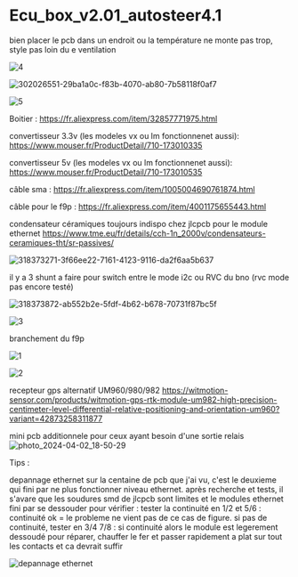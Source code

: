 # Ecu_box_v2.01_autosteer4.1

bien placer le pcb dans un endroit ou la température ne monte pas trop, style pas loin du e ventilation 

![4](https://github.com/buched/Ecu_box_v2.01_autosteer4.1_ecu/assets/32975584/601ceffb-bad0-4ff2-9267-419880f9cd88)

![302026551-29ba1a0c-f83b-4070-ab80-7b58118f0af7](https://github.com/buched/Ecu_box_v2.01_autosteer4.1_ecu/assets/32975584/be61849b-fca7-4b01-ab53-0c47f7aac068)

![5](https://github.com/buched/Ecu_box_v2.01_autosteer4.1_ecu/assets/32975584/8fee2c60-2fef-41c3-aafd-2ef68b70a2b7)

Boitier :
https://fr.aliexpress.com/item/32857771975.html

convertisseur 3.3v (les modeles vx ou lm fonctionnenet aussi): 
https://www.mouser.fr/ProductDetail/710-173010335

convertisseur 5v (les modeles vx ou lm fonctionnenet aussi): 
https://www.mouser.fr/ProductDetail/710-173010535

câble sma :
https://fr.aliexpress.com/item/1005004690761874.html

câble pour le f9p :
https://fr.aliexpress.com/item/4001175655443.html

condensateur céramiques toujours indispo chez jlcpcb pour le module ethernet 
https://www.tme.eu/fr/details/cch-1n_2000v/condensateurs-ceramiques-tht/sr-passives/

![318373271-3f66ee22-7161-4123-9116-da2f6aa5b637](https://github.com/buched/Ecu_box_v2.01_autosteer4.1_ecu/assets/32975584/72647b8b-1d11-42b8-9340-0c9bf29725ca)

il y a 3 shunt a faire pour switch entre le mode i2c ou RVC du bno (rvc mode pas encore testé)

![318373872-ab552b2e-5fdf-4b62-b678-70731f87bc5f](https://github.com/buched/Ecu_box_v2.01_autosteer4.1_ecu/assets/32975584/b4567608-47a4-4763-9847-f0bdc3fd5ed7)

![3](https://github.com/buched/Ecu_box_v2.01_autosteer4.1_ecu/assets/32975584/e682ae5f-f75a-4f0d-8315-cf73c056a5c1)


branchement du f9p

![1](https://github.com/buched/Ecu_box_v2.01_autosteer4.1_ecu/assets/32975584/e689c696-0e43-45a9-8f29-4c8d4168ac5c)

![2](https://github.com/buched/Ecu_box_v2.01_autosteer4.1_ecu/assets/32975584/85690cf6-3620-4386-8f42-bbcb54efe160)

recepteur gps alternatif UM960/980/982
https://witmotion-sensor.com/products/witmotion-gps-rtk-module-um982-high-precision-centimeter-level-differential-relative-positioning-and-orientation-um960?variant=42873258311877

mini pcb additionnele pour ceux ayant besoin d'une sortie relais
![photo_2024-04-02_18-50-29](https://github.com/buched/Ecu_box_v2.01_autosteer4.1_ecu/assets/32975584/49fc2de2-048a-42ea-912f-3dd5e917dd23)


Tips :

depannage ethernet
sur la centaine de pcb que j'ai vu, c'est le deuxieme qui fini par ne plus fonctionner niveau ethernet. après recherche et tests, il s'avare que les soudures smd de jlcpcb sont limites et le modules ethernet fini par se dessouder
pour vérifier : tester la continuité en 1/2 et 5/6 : continuité ok = le probleme ne vient pas de ce cas de figure. si pas de continuité, tester en 3/4 7/8 : si continuité alors le module est legerement dessoudé
pour réparer, chauffer le fer et passer rapidement a plat sur tout les contacts et ca devrait suffir

![depannage ethernet](https://github.com/user-attachments/assets/7dcb6623-f1cb-471e-a1a8-a779aa0a1315)

